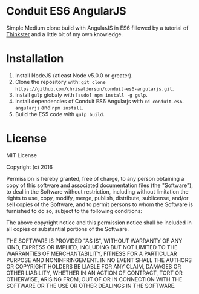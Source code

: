 # Conduit ES6 AngularJS

Simple Medium clone build with AngularJS in ES6 fillowed by a tutorial of [Thinkster](https://thinkster.io/angularjs-es6-tutorial) and a little bit of my own knowledge.

# Installation

1. Install NodeJS (atleast Node v5.0.0 or greater).
2. Clone the repository with: `git clone https://github.com/chrisalderson/conduit-es6-angularjs.git`.
3. Install `gulp` globaly with `[sudo] npm install -g gulp`.
4. Install dependencies of Conduit ES6 Angularjs with `cd conduit-es6-angularjs` and `npm install`.
5. Build the ES5 code with `gulp build`.

# License

MIT License

Copyright (c) 2016

Permission is hereby granted, free of charge, to any person obtaining a copy
of this software and associated documentation files (the "Software"), to deal
in the Software without restriction, including without limitation the rights
to use, copy, modify, merge, publish, distribute, sublicense, and/or sell
copies of the Software, and to permit persons to whom the Software is
furnished to do so, subject to the following conditions:

The above copyright notice and this permission notice shall be included in all
copies or substantial portions of the Software.

THE SOFTWARE IS PROVIDED "AS IS", WITHOUT WARRANTY OF ANY KIND, EXPRESS OR
IMPLIED, INCLUDING BUT NOT LIMITED TO THE WARRANTIES OF MERCHANTABILITY,
FITNESS FOR A PARTICULAR PURPOSE AND NONINFRINGEMENT. IN NO EVENT SHALL THE
AUTHORS OR COPYRIGHT HOLDERS BE LIABLE FOR ANY CLAIM, DAMAGES OR OTHER
LIABILITY, WHETHER IN AN ACTION OF CONTRACT, TORT OR OTHERWISE, ARISING FROM,
OUT OF OR IN CONNECTION WITH THE SOFTWARE OR THE USE OR OTHER DEALINGS IN THE
SOFTWARE.
